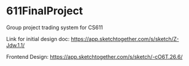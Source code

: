 # 611FinalProject
Group project trading system for CS611

Link for initial design doc: https://app.sketchtogether.com/s/sketch/Z-Jdw.1.1/

Frontend Design: https://app.sketchtogether.com/s/sketch/-cO6T.26.6/
